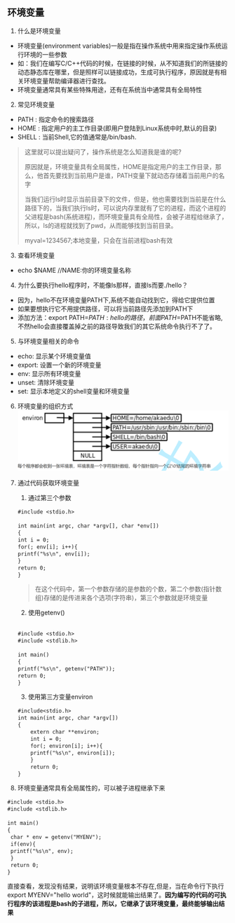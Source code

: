 ## 环境变量
1. 什么是环境变量
- 环境变量(environment variables)一般是指在操作系统中用来指定操作系统运行环境的一些参数
- 如：我们在编写C/C++代码的时候，在链接的时候，从不知道我们的所链接的动态静态库在哪里，但是照样可以链接成功，生成可执行程序，原因就是有相关环境变量帮助编译器进行查找。
- 环境变量通常具有某些特殊用途，还有在系统当中通常具有全局特性

2. 常见环境变量
- PATH : 指定命令的搜索路径 
- HOME : 指定用户的主工作目录(即用户登陆到Linux系统中时,默认的目录)
- SHELL : 当前Shell,它的值通常是/bin/bash.

>这里就可以提出疑问了，操作系统是怎么知道我是谁的呢?
>
>原因就是，环境变量具有全局属性，HOME是指定用户的主工作目录，那么，他首先要找到当前用户是谁，PATH变量下就动态存储着当前用户的名字
>
>当我们运行ls时显示当前目录下的文件，但是，他也需要找到当前是在什么路径下的，当我们执行ls时，可以说内存里就有了它的进程，而这个进程的父进程是bash(系统进程)，而环境变量具有全局性，会被子进程给继承了，所以，ls的进程就找到了pwd，从而能够找到当前目录。
>
>myval=1234567;本地变量，只会在当前进程bash有效
3. 查看环境变量
- echo $NAME //NAME:你的环境变量名称

4. 为什么要执行hello程序时，不能像ls那样，直接ls而要./hello？
- 因为，hello不在环境变量PATH下,系统不能自动找到它，得给它提供位置
- 如果要想执行它不用提供路径，可以将当前路径先添加到PATH下
- 添加方法：export PATH=$PATH:hello的路径，前面PATH=$PATH不能省略,不然hello会直接覆盖掉之前的路径导致我们的其它系统命令执行不了了。


5. 与环境变量相关的命令
- echo: 显示某个环境变量值
- export: 设置一个新的环境变量
- env: 显示所有环境变量
- unset: 清除环境变量
- set: 显示本地定义的shell变量和环境变量
6. 环境变量的组织方式
![](./Snipaste_2025-07-16_11-43-17.png)
7. 通过代码获取环境变量
    1. 通过第三个参数
    ```
    #include <stdio.h>

    int main(int argc, char *argv[], char *env[])
    {
    int i = 0;
    for(; env[i]; i++){
    printf("%s\n", env[i]);
    }
    return 0;
    }
    ```
    >在这个代码中，第一个参数存储的是参数的个数，第二个参数(指针数组)存储的是传进来各个选项(字符串)，第三个参数就是环境变量

    2. 使用getenv()
    ```
     
    #include <stdio.h>
    #include <stdlib.h>

    int main()
    {
    printf("%s\n", getenv("PATH"));
    return 0;
    }
    ```
    3. 使用第三方变量environ
    ```
    #include<stdio.h>
    int main(int argc, char *argv[])
    {
        extern char **environ;
        int i = 0;
        for(; environ[i]; i++){
        printf("%s\n", environ[i]);
        }
        return 0;
    }   
    ```
8. 环境变量通常具有全局属性的，可以被子进程继承下来
```
#include <stdio.h>
#include <stdlib.h>
 
int main()
{
 char * env = getenv("MYENV");
 if(env){
 printf("%s\n", env);
 }
 return 0;
}
```
直接查看，发现没有结果，说明该环境变量根本不存在,但是，当在命令行下执行export MYENV="hello world"，这时候就能输出结果了。**因为编写的代码的可执行程序的该进程是bash的子进程，所以，它继承了该环境变量，最终能够输出结果**